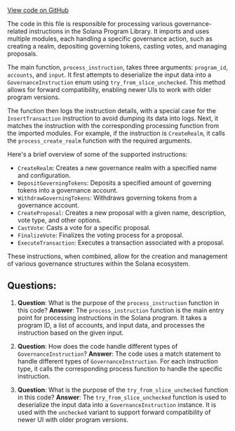 [View code on GitHub](https://github.com/solana-labs/solana-program-library/governance/program/src/processor/mod.rs)

The code in this file is responsible for processing various governance-related instructions in the Solana Program Library. It imports and uses multiple modules, each handling a specific governance action, such as creating a realm, depositing governing tokens, casting votes, and managing proposals.

The main function, `process_instruction`, takes three arguments: `program_id`, `accounts`, and `input`. It first attempts to deserialize the input data into a `GovernanceInstruction` enum using `try_from_slice_unchecked`. This method allows for forward compatibility, enabling newer UIs to work with older program versions.

The function then logs the instruction details, with a special case for the `InsertTransaction` instruction to avoid dumping its data into logs. Next, it matches the instruction with the corresponding processing function from the imported modules. For example, if the instruction is `CreateRealm`, it calls the `process_create_realm` function with the required arguments.

Here's a brief overview of some of the supported instructions:

- `CreateRealm`: Creates a new governance realm with a specified name and configuration.
- `DepositGoverningTokens`: Deposits a specified amount of governing tokens into a governance account.
- `WithdrawGoverningTokens`: Withdraws governing tokens from a governance account.
- `CreateProposal`: Creates a new proposal with a given name, description, vote type, and other options.
- `CastVote`: Casts a vote for a specific proposal.
- `FinalizeVote`: Finalizes the voting process for a proposal.
- `ExecuteTransaction`: Executes a transaction associated with a proposal.

These instructions, when combined, allow for the creation and management of various governance structures within the Solana ecosystem.
## Questions: 
 1. **Question**: What is the purpose of the `process_instruction` function in this code?
   **Answer**: The `process_instruction` function is the main entry point for processing instructions in the Solana program. It takes a program ID, a list of accounts, and input data, and processes the instruction based on the given input.

2. **Question**: How does the code handle different types of `GovernanceInstruction`?
   **Answer**: The code uses a match statement to handle different types of `GovernanceInstruction`. For each instruction type, it calls the corresponding process function to handle the specific instruction.

3. **Question**: What is the purpose of the `try_from_slice_unchecked` function in this code?
   **Answer**: The `try_from_slice_unchecked` function is used to deserialize the input data into a `GovernanceInstruction` instance. It is used with the `unchecked` variant to support forward compatibility of newer UI with older program versions.